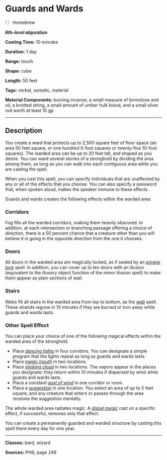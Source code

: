 # Guards and Wards

- [ ] Homebrew

***6th-level abjuration***

**Casting Time:** 10 minutes

**Duration:** 1 day

**Range:** touch

**Shape:** cube

**Length:** 50 feet

**Tags:** verbal, somatic, material

**Material Components:** burning incense, a small measure of brimstone and oil, a knotted string, a small amount of umber hulk blood, and a small silver rod worth at least 10 gp

---

## Description
You create a ward that protects up to 2,500 square feet of floor space (an area 50 feet square, or one hundred 5-foot squares or twenty-five 10-foot squares). The warded area can be up to 20 feet tall, and shaped as you desire. You can ward several stories of a stronghold by dividing the area among them, as long as you can walk into each contiguous area while you are casting the spell.

When you cast this spell, you can specify individuals that are unaffected by any or all of the effects that you choose. You can also specify a password that, when spoken aloud, makes the speaker immune to these effects.

Guards and wards creates the following effects within the warded area.

### Corridors
Fog fills all the warded corridors, making them heavily obscured. In addition, at each intersection or branching passage offering a choice of direction, there is a 50 percent chance that a creature other than you will believe it is going in the opposite direction from the one it chooses.

### Doors
All doors in the warded area are magically locked, as if sealed by an [*arcane lock*](./arcane-lock) spell. In addition, you can cover up to ten doors with an illusion (equivalent to the illusory object function of the minor illusion spell) to make them appear as plain sections of wall.

### Stairs
Webs fill all stairs in the warded area from top to bottom, as the [*web*](./web) spell. These strands regrow in 10 minutes if they are burned or torn away while guards and wards lasts.

### Other Spell Effect
You can place your choice of one of the following magical effects within the warded area of the stronghold.
- Place [*dancing lights*](./dancing-lights) in four corridors. You can designate a simple program that the lights repeat as long as guards and wards lasts.
- Place [*magic mouth*](./magic-mouth) in two locations.
- Place [*stinking cloud*](./stinking-cloud) in two locations. The vapors appear in the places you designate; they return within 10 minutes if dispersed by wind while guards and wards lasts.
- Place a constant [*gust of wind*](./gust-of-wind) in one corridor or room.
- Place a [*suggestion*](./suggestion) in one location. You select an area of up to 5 feet square, and any creature that enters or passes through the area receives the suggestion mentally.

The whole warded area radiates magic. A [*dispel magic*](./dispel-magic) cast on a specific effect, if successful, removes only that effect.

You can create a permanently guarded and warded structure by casting this spell there every day for one year.

---

**Classes:** bard, wizard

**Sources:** PHB, page 248
